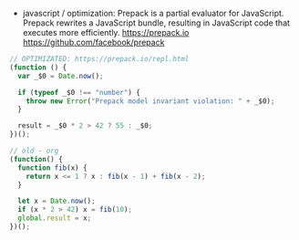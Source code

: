 - javascript / optimization: Prepack is a partial evaluator for JavaScript. Prepack rewrites a JavaScript bundle, 
resulting in JavaScript code that executes more efficiently. https://prepack.io https://github.com/facebook/prepack

```javascript
// OPTIMIZATED: https://prepack.io/repl.html
(function () {
  var _$0 = Date.now();

  if (typeof _$0 !== "number") {
    throw new Error("Prepack model invariant violation: " + _$0);
  }

  result = _$0 * 2 > 42 ? 55 : _$0;
})();

// old - org
(function() {
  function fib(x) {
    return x <= 1 ? x : fib(x - 1) + fib(x - 2);
  }

  let x = Date.now();
  if (x * 2 > 42) x = fib(10);
  global.result = x;
})();
```
